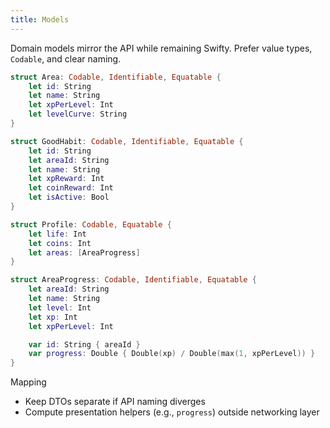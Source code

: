 ```yaml
---
title: Models
---
```


Domain models mirror the API while remaining Swifty. Prefer value types, `Codable`, and clear naming.

```swift
struct Area: Codable, Identifiable, Equatable {
    let id: String
    let name: String
    let xpPerLevel: Int
    let levelCurve: String
}

struct GoodHabit: Codable, Identifiable, Equatable {
    let id: String
    let areaId: String
    let name: String
    let xpReward: Int
    let coinReward: Int
    let isActive: Bool
}

struct Profile: Codable, Equatable {
    let life: Int
    let coins: Int
    let areas: [AreaProgress]
}

struct AreaProgress: Codable, Identifiable, Equatable {
    let areaId: String
    let name: String
    let level: Int
    let xp: Int
    let xpPerLevel: Int

    var id: String { areaId }
    var progress: Double { Double(xp) / Double(max(1, xpPerLevel)) }
}
```

Mapping
- Keep DTOs separate if API naming diverges
- Compute presentation helpers (e.g., `progress`) outside networking layer

